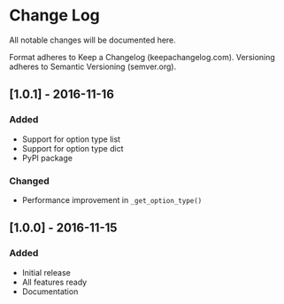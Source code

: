 # Change Log

All notable changes will be documented here.

Format adheres to Keep a Changelog (keepachangelog.com).
Versioning adheres to Semantic Versioning (semver.org).

## [1.0.1] - 2016-11-16

### Added

- Support for option type list
- Support for option type dict
- PyPI package

### Changed

- Performance improvement in `_get_option_type()`

## [1.0.0] - 2016-11-15

### Added

- Initial release
- All features ready
- Documentation
